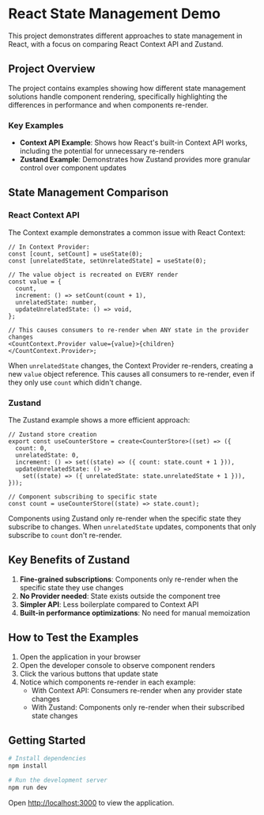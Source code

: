 # React State Management Demo

This project demonstrates different approaches to state management in React, with a focus on comparing React Context API and Zustand.

## Project Overview

The project contains examples showing how different state management solutions handle component rendering, specifically highlighting the differences in performance and when components re-render.

### Key Examples

- **Context API Example**: Shows how React's built-in Context API works, including the potential for unnecessary re-renders
- **Zustand Example**: Demonstrates how Zustand provides more granular control over component updates

## State Management Comparison

### React Context API

The Context example demonstrates a common issue with React Context:

```tsx
// In Context Provider:
const [count, setCount] = useState(0);
const [unrelatedState, setUnrelatedState] = useState(0);

// The value object is recreated on EVERY render
const value = {
  count,
  increment: () => setCount(count + 1),
  unrelatedState: number,
  updateUnrelatedState: () => void,
};

// This causes consumers to re-render when ANY state in the provider changes
<CountContext.Provider value={value}>{children}</CountContext.Provider>;
```

When `unrelatedState` changes, the Context Provider re-renders, creating a new `value` object reference. This causes all consumers to re-render, even if they only use `count` which didn't change.

### Zustand

The Zustand example shows a more efficient approach:

```tsx
// Zustand store creation
export const useCounterStore = create<CounterStore>((set) => ({
  count: 0,
  unrelatedState: 0,
  increment: () => set((state) => ({ count: state.count + 1 })),
  updateUnrelatedState: () =>
    set((state) => ({ unrelatedState: state.unrelatedState + 1 })),
}));

// Component subscribing to specific state
const count = useCounterStore((state) => state.count);
```

Components using Zustand only re-render when the specific state they subscribe to changes. When `unrelatedState` updates, components that only subscribe to `count` don't re-render.

## Key Benefits of Zustand

1. **Fine-grained subscriptions**: Components only re-render when the specific state they use changes
2. **No Provider needed**: State exists outside the component tree
3. **Simpler API**: Less boilerplate compared to Context API
4. **Built-in performance optimizations**: No need for manual memoization

## How to Test the Examples

1. Open the application in your browser
2. Open the developer console to observe component renders
3. Click the various buttons that update state
4. Notice which components re-render in each example:
   - With Context API: Consumers re-render when any provider state changes
   - With Zustand: Components only re-render when their subscribed state changes

## Getting Started

```bash
# Install dependencies
npm install

# Run the development server
npm run dev
```

Open [http://localhost:3000](http://localhost:3000) to view the application.
